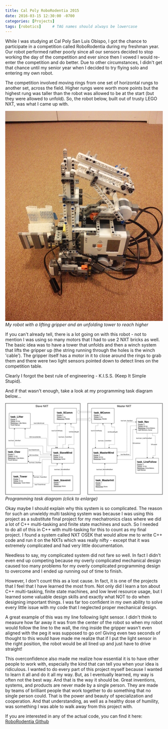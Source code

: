 ```yaml
---
title: Cal Poly RoboRodentia 2015
date: 2016-03-15 12:30:00 -0700
categories: [Projects]
tags: [robotics]     # TAG names should always be lowercase
---
```


While I was studying at Cal Poly San Luis Obispo, I got the chance to participate in a competition called RoboRodentia during my freshman year. Our robot performed rather poorly since all our sensors decided to stop working the day of the competition and ever since then I vowed I would re-enter the competition and do better. Due to other circumstances, I didn't get that chance until my senior year when I decided to try flying solo and entering my own robot.

The competition involved moving rings from one set of horizontal rungs to another set, across the field. Higher rungs were worth more points but the highest rung was taller than the robot was allowed to be at the start (but they were allowed to unfold). So, the robot below, built out of trusty LEGO NXT, was what I came up with.

![](/assets/RoboRodentia/Tower.jpg)
_My robot with a lifting gripper and an unfolding tower to reach higher_

If you can't already tell, there is a lot going on with this robot - not to mention I was using so many motors that I had to use 2 NXT bricks as well. The basic idea was to have a tower that unfolds and then a winch system that lifts the gripper up (the string running through the holes is the winch 'cable'). The gripper itself has a motor in it to close around the rings to grab them and there were two light sensors pointed down to detect lines on the competition table. 

Clearly I forgot the best rule of engineering - K.I.S.S. (Keep It Simple Stupid).

And if that wasn't enough, take a look at my programming task diagram below...

![](/assets/RoboRodentia/task_diagram.jpg)
_Programming task diagram (click to enlarge)_

Okay maybe I should explain why this system is so complicated. The reason for such an unwieldy multi tasking system was because I was using this project as a substitute final project for my mechatronics class where we did a lot of C++ multi-tasking and finite state machines and such. So I needed to do all of this in C++ with multi-tasking for this to count as my final project. I found a system called NXT OSEK that would allow me to write C++ code and run it on the NXTs which was really nifty - except that it was extremely complicated and had very little documentation.

Needless to say, my complicated system did not fare so well. In fact I didn't even end up competing because my overly complicated mechanical design caused too many problems for my overly complicated programming design to overcome and I ended up running out of time to finish.

However, I don't count this as a lost cause. In fact, it is one of the projects that I feel that I have learned the most from. Not only did I learn a ton about C++ multi-tasking, finite state machines, and low level resource usage, but I learned some valuable design skills and exactly what NOT to do when designing important things. I was far too confident in my own ability to solve every little issue with my code that I neglected proper mechanical design.

A great example of this was my line following light sensor. I didn't think to measure how far away it was from the center of the robot so when my robot would follow the line to the wall, the ring inside the gripper wasn't even aligned with the peg it was supposed to go on! Giving even two seconds of thought to this would have made me realize that if I put the light sensor in the right position, the robot would be all lined up and just have to drive straight!

This overconfidence also made me realize how essential it is to have other people to work with, especially the kind that can tell you when your idea is ridiculous. I wanted to do every part of this project myself because I wanted to learn it all and do it all my way. But, as I eventually learned, my way is often not the best way. And that is the way it should be. Great inventions, systems, and products are never made by a single person. They are made by teams of brilliant people that work together to do something that no single person could. That is the power and beauty of specialization and cooperation. And that understanding, as well as a healthy dose of humility, was something I was able to walk away from this project with.

If you are interested in any of the actual code, you can find it here: [RoboRodentia Github](https://github.com/BaucomRobotics/RoboRodentia)